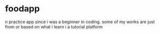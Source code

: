 # foodapp
n practice app since i was a beginner in coding.  some of my works are just from or based on what i learn i a tutorial platform
